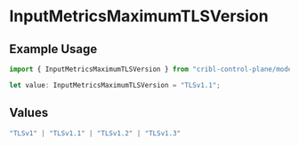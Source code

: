 # InputMetricsMaximumTLSVersion

## Example Usage

```typescript
import { InputMetricsMaximumTLSVersion } from "cribl-control-plane/models";

let value: InputMetricsMaximumTLSVersion = "TLSv1.1";
```

## Values

```typescript
"TLSv1" | "TLSv1.1" | "TLSv1.2" | "TLSv1.3"
```